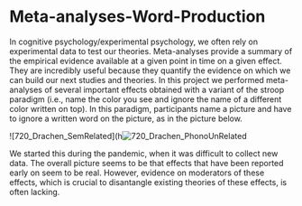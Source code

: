 # Meta-analyses-Word-Production

In cognitive psychology/experimental psychology, we often rely on experimental data to test our theories. Meta-analyses provide a summary of the empirical evidence available at a given point in time on a given effect. They are incredibly useful because they quantify the evidence on which we can build our next studies and theories.
In this project we performed meta-analyses of several important effects obtained with a variant of the stroop paradigm (i.e., name the color you see and ignore the name of a different color written on top). In this paradigm, participants name a picture and have to ignore a written word on the picture, as in the picture below.

![720_Drachen_SemRelated](h![720_Drachen_PhonoUnRelated](https://user-images.githubusercontent.com/28299451/225575985-61402acc-3ee7-421f-b38f-f4a9fc061a54.png)


We started this during the pandemic, when it was difficult to collect new data.
The overall picture seems to be that effects that have been reported early on seem to be real. However, evidence on moderators of these effects, which is crucial to disantangle existing theories of these effects, is often lacking. 




